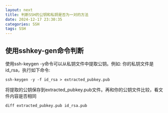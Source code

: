 ```yaml
---
layout: next
title: 判断SSH的公钥和私钥是否为一对的方法
date: 2024-12-17 23:30:35
categories: SSH
tags: SSH
---
```


## 使用sshkey-gen命令判断
使用ssh-keygen -y命令可以从私钥文件中提取公钥。例如: 你的私钥文件是id_rsa，执行如下命令:
```
ssh-keygen -y -f id_rsa > extracted_pubkey.pub
```
将提取的公钥保存到extracted_pubkey.pub文件。再和你的公钥文件比较，看文件内容是否相同
```
diff extracted_pubkey.pub id_rsa.pub
```
